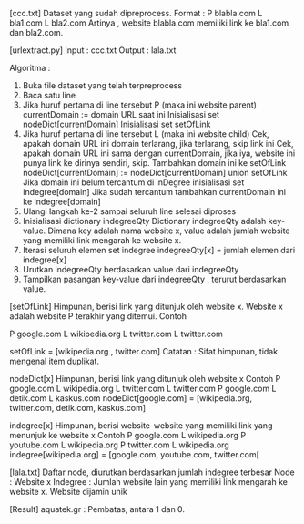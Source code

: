 [ccc.txt]
Dataset yang sudah dipreprocess.
Format :
P blabla.com
L bla1.com
L bla2.com
Artinya , website blabla.com memiliki link ke bla1.com dan bla2.com.

[urlextract.py]
Input 	: ccc.txt
Output 	: lala.txt

Algoritma :

1. Buka file dataset yang telah terpreprocess
2. Baca satu line
3. Jika huruf pertama di line tersebut P (maka ini website parent)
	currentDomain := domain URL saat ini
	Inisialisasi set nodeDict[currentDomain]
	Inisialisasi set setOfLink
4. Jika huruf pertama di line tersebut L (maka ini website child)
	Cek, apakah domain URL ini domain terlarang, jika terlarang, skip link ini
	Cek, apakah domain URL ini sama dengan currentDomain, jika iya, website ini punya link ke dirinya sendiri, skip.
	Tambahkan domain ini ke setOfLink
	nodeDict[currentDomain] := nodeDict[currentDomain] union setOfLink
	Jika domain ini belum tercantum di inDegree
		inisialisasi set indegree[domain] 
	Jika sudah tercantum
		tambahkan currentDomain ini ke indegree[domain]
5. Ulangi langkah ke-2 sampai seluruh line selesai diproses
6. Inisialisasi dictionary indegreeQty
   Dictionary indegreeQty adalah key-value. Dimana key adalah nama website x, 
   value adalah jumlah website yang memiliki link mengarah ke website x.	
7. Iterasi seluruh elemen set indegree
	indegreeQty[x] = jumlah elemen dari indegree[x]
8. Urutkan indegreeQty berdasarkan value dari indegreeQty
9. Tampilkan pasangan key-value dari indegreeQty , terurut berdasarkan value.
	
[setOfLink]
Himpunan, berisi link yang ditunjuk oleh website x.
Website x adalah website P terakhir yang ditemui.
Contoh

P google.com
L wikipedia.org
L twitter.com
L twitter.com

setOfLink = [wikipedia.org , twitter.com]
Catatan : Sifat himpunan, tidak mengenal item duplikat.

nodeDict[x]
Himpunan, berisi link yang ditunjuk oleh website x
Contoh
P google.com
L wikipedia.org
L twitter.com
L twitter.com
P google.com
L detik.com
L kaskus.com
nodeDict[google.com] = [wikipedia.org, twitter.com, detik.com, kaskus.com]

indegree[x]
Himpunan, berisi website-website yang memiliki link yang menunjuk ke website x
Contoh 
P google.com
L wikipedia.org
P youtube.com
L wikipedia.org
P twitter.com
L wikipedia.org
indegree[wikipedia.org] = [google.com, youtube.com, twitter.com[
	

[lala.txt]
Daftar node, diurutkan berdasarkan jumlah indegree terbesar
Node 		: Website x
Indegree	: Jumlah website lain yang memiliki link mengarah ke website x. Website dijamin unik


[Result]
aquatek.gr : Pembatas, antara 1 dan 0.
